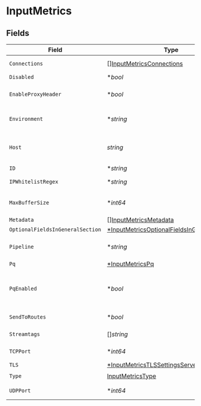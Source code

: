 # InputMetrics


## Fields

| Field                                                                                                                                   | Type                                                                                                                                    | Required                                                                                                                                | Description                                                                                                                             |
| --------------------------------------------------------------------------------------------------------------------------------------- | --------------------------------------------------------------------------------------------------------------------------------------- | --------------------------------------------------------------------------------------------------------------------------------------- | --------------------------------------------------------------------------------------------------------------------------------------- |
| `Connections`                                                                                                                           | [][InputMetricsConnections](../../models/shared/inputmetricsconnections.md)                                                             | :heavy_minus_sign:                                                                                                                      | Direct connections to Destinations, optionally via a Pipeline or a Pack.                                                                |
| `Disabled`                                                                                                                              | **bool*                                                                                                                                 | :heavy_minus_sign:                                                                                                                      | Enable/disable this input                                                                                                               |
| `EnableProxyHeader`                                                                                                                     | **bool*                                                                                                                                 | :heavy_minus_sign:                                                                                                                      | Enable if the connection is proxied by a device that supports Proxy Protocol V1 or V2                                                   |
| `Environment`                                                                                                                           | **string*                                                                                                                               | :heavy_minus_sign:                                                                                                                      | Optionally, enable this config only on a specified Git branch. If empty, will be enabled everywhere.                                    |
| `Host`                                                                                                                                  | *string*                                                                                                                                | :heavy_check_mark:                                                                                                                      | Address to bind on. For IPv4 (all addresses), use the default '0.0.0.0'. For IPv6, enter '::' (all addresses) or specify an IP address. |
| `ID`                                                                                                                                    | **string*                                                                                                                               | :heavy_minus_sign:                                                                                                                      | Unique ID for this input                                                                                                                |
| `IPWhitelistRegex`                                                                                                                      | **string*                                                                                                                               | :heavy_minus_sign:                                                                                                                      | Regex matching IP addresses that are allowed to send data                                                                               |
| `MaxBufferSize`                                                                                                                         | **int64*                                                                                                                                | :heavy_minus_sign:                                                                                                                      | Maximum number of events to buffer when downstream is blocking. Only applies to UDP.                                                    |
| `Metadata`                                                                                                                              | [][InputMetricsMetadata](../../models/shared/inputmetricsmetadata.md)                                                                   | :heavy_minus_sign:                                                                                                                      | Fields to add to events from this input.                                                                                                |
| `OptionalFieldsInGeneralSection`                                                                                                        | [*InputMetricsOptionalFieldsInGeneralSection](../../models/shared/inputmetricsoptionalfieldsingeneralsection.md)                        | :heavy_minus_sign:                                                                                                                      | N/A                                                                                                                                     |
| `Pipeline`                                                                                                                              | **string*                                                                                                                               | :heavy_minus_sign:                                                                                                                      | Pipeline to process data from this Source before sending it through the Routes.                                                         |
| `Pq`                                                                                                                                    | [*InputMetricsPq](../../models/shared/inputmetricspq.md)                                                                                | :heavy_minus_sign:                                                                                                                      | N/A                                                                                                                                     |
| `PqEnabled`                                                                                                                             | **bool*                                                                                                                                 | :heavy_minus_sign:                                                                                                                      | For details on Persistent Queues, see: [https://docs.cribl.io/stream/persistent-queues](https://docs.cribl.io/stream/persistent-queues) |
| `SendToRoutes`                                                                                                                          | **bool*                                                                                                                                 | :heavy_minus_sign:                                                                                                                      | Select whether to send data to Routes, or directly to Destinations.                                                                     |
| `Streamtags`                                                                                                                            | []*string*                                                                                                                              | :heavy_minus_sign:                                                                                                                      | Add tags for filtering and grouping in @{product}.                                                                                      |
| `TCPPort`                                                                                                                               | **int64*                                                                                                                                | :heavy_minus_sign:                                                                                                                      | Enter TCP port number to listen on. Not required if listening on UDP.                                                                   |
| `TLS`                                                                                                                                   | [*InputMetricsTLSSettingsServerSide](../../models/shared/inputmetricstlssettingsserverside.md)                                          | :heavy_minus_sign:                                                                                                                      | N/A                                                                                                                                     |
| `Type`                                                                                                                                  | [InputMetricsType](../../models/shared/inputmetricstype.md)                                                                             | :heavy_check_mark:                                                                                                                      | N/A                                                                                                                                     |
| `UDPPort`                                                                                                                               | **int64*                                                                                                                                | :heavy_minus_sign:                                                                                                                      | Enter UDP port number to listen on. Not required if listening on TCP.                                                                   |